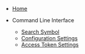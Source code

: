 - [Home](/)

- Command Line Interface

    - [Search Symbol](cli/search.md)
    - [Configuration Settings](cli/config.md)
    - [Access Token Settings](cli/access.md)

